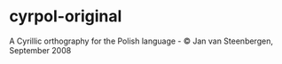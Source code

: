 # cyrpol-original
A Cyrillic orthography for the Polish language - © Jan van Steenbergen, September 2008
